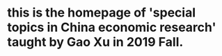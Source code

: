 # this is the homepage of 'special topics in China economic research' taught by Gao Xu in 2019 Fall.
